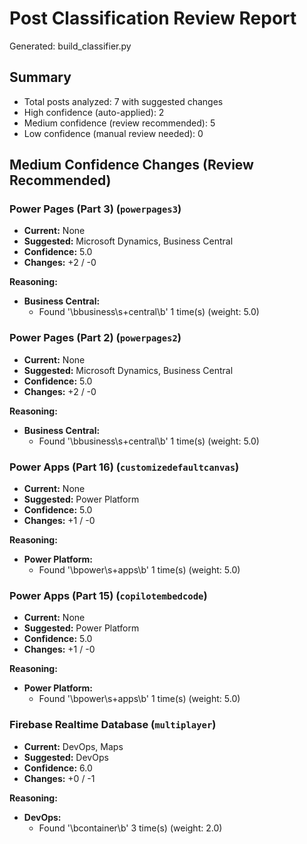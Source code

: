 # Post Classification Review Report
Generated: build_classifier.py

## Summary
- Total posts analyzed: 7 with suggested changes
- High confidence (auto-applied): 2
- Medium confidence (review recommended): 5
- Low confidence (manual review needed): 0

## Medium Confidence Changes (Review Recommended)

### Power Pages (Part 3) (`powerpages3`)
- **Current:** None
- **Suggested:** Microsoft Dynamics, Business Central
- **Confidence:** 5.0
- **Changes:** +2 / -0

**Reasoning:**
- **Business Central:**
  - Found '\bbusiness\s+central\b' 1 time(s) (weight: 5.0)

### Power Pages (Part 2) (`powerpages2`)
- **Current:** None
- **Suggested:** Microsoft Dynamics, Business Central
- **Confidence:** 5.0
- **Changes:** +2 / -0

**Reasoning:**
- **Business Central:**
  - Found '\bbusiness\s+central\b' 1 time(s) (weight: 5.0)

### Power Apps (Part 16) (`customizedefaultcanvas`)
- **Current:** None
- **Suggested:** Power Platform
- **Confidence:** 5.0
- **Changes:** +1 / -0

**Reasoning:**
- **Power Platform:**
  - Found '\bpower\s+apps\b' 1 time(s) (weight: 5.0)

### Power Apps (Part 15) (`copilotembedcode`)
- **Current:** None
- **Suggested:** Power Platform
- **Confidence:** 5.0
- **Changes:** +1 / -0

**Reasoning:**
- **Power Platform:**
  - Found '\bpower\s+apps\b' 1 time(s) (weight: 5.0)

### Firebase Realtime Database (`multiplayer`)
- **Current:** DevOps, Maps
- **Suggested:** DevOps
- **Confidence:** 6.0
- **Changes:** +0 / -1

**Reasoning:**
- **DevOps:**
  - Found '\bcontainer\b' 3 time(s) (weight: 2.0)
